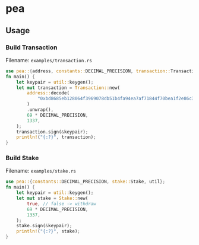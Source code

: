 # pea

## Usage

### Build Transaction

Filename: `examples/transaction.rs`

```rust
use pea::{address, constants::DECIMAL_PRECISION, transaction::Transaction, util};
fn main() {
    let keypair = util::keygen();
    let mut transaction = Transaction::new(
        address::decode(
            "0xbd8685eb128064f3969078db51b4fa94ea7af71844f70bea1f2e86c36186675db9ff2b09",
        )
        .unwrap(),
        69 * DECIMAL_PRECISION,
        1337,
    );
    transaction.sign(&keypair);
    println!("{:?}", transaction);
}
```

### Build Stake

Filename: `examples/stake.rs`

```rust
use pea::{constants::DECIMAL_PRECISION, stake::Stake, util};
fn main() {
    let keypair = util::keygen();
    let mut stake = Stake::new(
        true, // false -> withdraw
        69 * DECIMAL_PRECISION,
        1337,
    );
    stake.sign(&keypair);
    println!("{:?}", stake);
}
```
